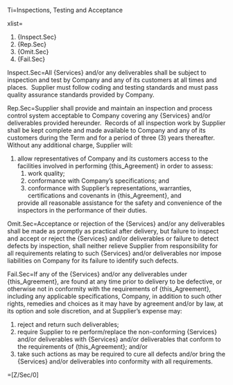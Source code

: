Ti=Inspections, Testing and Acceptance

xlist=<ol><li>{Inspect.Sec}</li><li>{Rep.Sec}</li><li>{Omit.Sec}</li><li>{Fail.Sec}</li></ol>

Inspect.Sec=All {Services} and/or any deliverables shall be subject to inspection and test by Company and any of its customers at all times and places.&nbsp; Supplier must follow coding and testing standards and must pass quality assurance standards provided by Company.

Rep.Sec=Supplier shall provide and maintain an inspection and process control system acceptable to Company covering any {Services} and/or deliverables provided hereunder.&nbsp; Records of all inspection work by Supplier shall be kept complete and made available to Company and any of its customers during the Term and for a period of three (3) years thereafter.&nbsp; Without any additional charge, Supplier will: <ol><li>allow representatives of Company and its customers access to the facilities involved in performing {this_Agreement} in order to assess: <ol> <li>work quality;</li> <li>conformance with Company&rsquo;s specifications; and</li> <li>conformance with Supplier&rsquo;s representations, warranties, certifications and covenants in {this_Agreement}, and</li> </ol></li> provide all reasonable assistance for the safety and convenience of the inspectors in the performance of their duties.</ol>

Omit.Sec=Acceptance or rejection of the {Services} and/or any deliverables shall be made as promptly as practical after delivery, but failure to inspect and accept or reject the {Services} and/or deliverables or failure to detect defects by inspection, shall neither relieve Supplier from responsibility for all requirements relating to such {Services} and/or deliverables nor impose liabilities on Company for its failure to identify such defects.

Fail.Sec=If any of the {Services} and/or any deliverables under {this_Agreement}, are found at any time prior to delivery to be defective, or otherwise not in conformity with the requirements of {this_Agreement}, including any applicable specifications, Company, in addition to such other rights, remedies and choices as it may have by agreement and/or by law, at its option and sole discretion, and at Supplier&rsquo;s expense may: <ol><li>reject and return such deliverables;</li><li>require Supplier to re perform/replace the non-conforming {Services} and/or deliverables with {Services} and/or deliverables that conform to the requirements of {this_Agreement}; and/or</li><li>take such actions as may be required to cure all defects and/or bring the {Services} and/or deliverables into conformity with all requirements.</li></ol>

=[Z/Sec/0]

